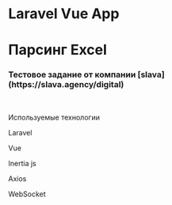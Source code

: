 # Laravel Vue App

<h1>Парсинг Excel</h1>
<h3>Тестовое задание от компании [slava](https://slava.agency/digital)</h3>
<br>
<p>Используемые технологии</p>
<p>Laravel</p>
<p>Vue</p>
<p>Inertia js</p>
<p>Axios</p>
<p>WebSocket</p>
